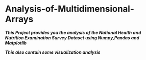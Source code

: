 # Analysis-of-Multidimensional-Arrays
***This Project provides you the analysis of the National Health and Nutrition Examination Survey Dataset using Numpy,Pandas and Matplotlib***

***This also contain some visualization analysis***
